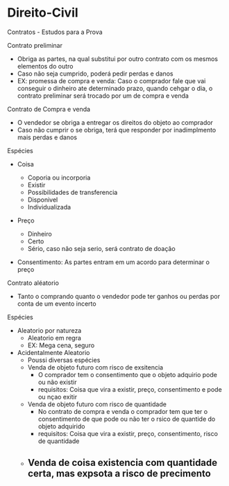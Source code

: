 # Direito-Civil
Contratos - Estudos para a Prova 

Contrato preliminar
- Obriga as partes, na qual substitui por outro contrato com os mesmos elementos do outro
- Caso não seja cumprido, poderá pedir perdas e danos
- EX: promessa de compra e venda: Caso o comprador fale que vai conseguir o dinheiro ate determinado prazo, quando cehgar  o dia, o contrato preliminar será trocado por um de compra e venda

Contrato de Compra e venda
- O vendedor se obriga a entregar os direitos do objeto ao comprador
- Caso não cumprir o se obriga, terá que responder por inadimplmento mais perdas e danos

Espécies
- Coisa
  - Coporia ou incorporia
  - Existir
  - Possibilidades de transferencia
  - Disponivel 
  - Individualizada
 
- Preço
  - Dinheiro
  - Certo
  - Sério, caso não seja serio, será contrato de doação
 
- Consentimento: As partes entram em um acordo para determinar o preço

Contrato aléatorio
- Tanto o comprando quanto o vendedor pode ter ganhos ou perdas por conta de um evento incerto

Espécies
- Aleatorio por natureza
  - Aleatorio em regra
  - EX: Mega cena, seguro
- Acidentalmente Aleatorio
  - Poussi diversas espécies
  - Venda de objeto futuro com risco de exsitencia
    - O comprador tem o consentimento que o objeto adquirio pode ou não existir
    - requisitos: Coisa que vira a existir, preço, consentimento e pode ou nçao exitir
  - Venda de objeto futuro com risco de quantidade
    - No contrato de compra e venda o comprador tem que ter o consentimento de que pode ou não ter o rsico de quantide do objeto adquirido
    - requisitos: Coisa que vira a existir, preço, consentimento, risco de quantidade
  - Venda de coisa existencia com quantidade certa, mas expsota a risco de precimento
    -
